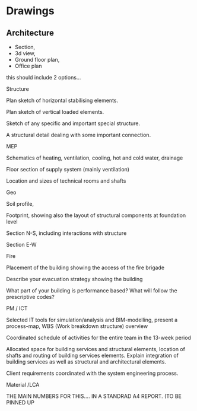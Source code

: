 # Drawings

## Architecture 
* Section,  
* 3d view,  
* Ground floor plan,  
* Office plan


this should include 2 options...

Structure 

Plan sketch of horizontal stabilising elements. 

Plan sketch of vertical loaded elements. 

Sketch of any specific and important special structure. 

A structural detail dealing with some important connection. 

MEP 

Schematics of heating, ventilation, cooling, hot and cold water, drainage 

Floor section of supply system (mainly ventilation) 

Location and sizes of technical rooms and shafts 

Geo 

Soil profile,  

Footprint, showing also the layout of structural components at foundation level 

Section N-S, including interactions with structure 

Section E-W 

Fire 

Placement of the building showing the access of the fire brigade 

Describe your evacuation strategy showing the building 

What part of your building is performance based? What will follow the prescriptive codes? 

PM / ICT 

Selected IT tools for simulation/analysis and BIM-modelling, present a process-map, WBS (Work breakdown structure) overview 

Coordinated schedule of activities for the entire team in the 13-week period 

Allocated space for building services and structural elements, location of shafts and routing of building services elements. Explain integration of building services as well as structural and architectural elements. 

Client requirements coordinated with the system engineering process. 

Material /LCA 

THE MAIN NUMBERS FOR THIS…. IN A STANDRAD A4 REPORT. (TO BE PINNED UP 



